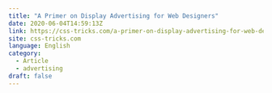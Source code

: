 ```yaml
---
title: "A Primer on Display Advertising for Web Designers"
date: 2020-06-04T14:59:13Z
link: https://css-tricks.com/a-primer-on-display-advertising-for-web-designers/?utm_medium=RSS&utm_source=news.12bit.vn
site: css-tricks.com
language: English
category:
  - Article
  - advertising
draft: false
---
```

